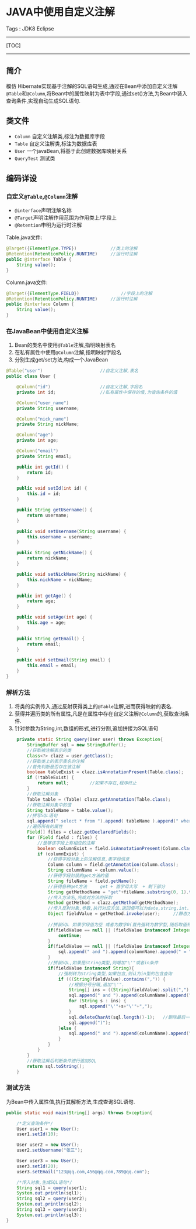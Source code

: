 # JAVA中使用自定义注解

Tags : JDK8 Eclipse

---

[TOC]

---

## 简介
模仿 Hibernate实现基于注解的SQL语句生成,通过在Bean中添加自定义注解`@Table`和`@Column`,将Bean中的属性映射为表中字段,通过set()方法,为Bean中装入查询条件,实现自动生成SQL语句.

## 类文件

* `Column`  自定义注解类,标注为数据库字段
* `Table` 自定义注解类,标注为数据库表
* `User` 一个javaBean,将基于此创建数据库映射关系
* `QueryTest` 测试类

## 编码详设

### 自定义`@Table`,`@Column`注解

 - `@interface`声明注解名称
 - `@Target`声明注解作用范围为作用类上/字段上
 - `@Retention`申明为运行时注解

Table.java文件:
``` java
@Target({ElementType.TYPE})				//类上的注解
@Retention(RetentionPolicy.RUNTIME)		//运行时注解
public @interface Table {
	String value();
}
```

Column.java文件:
``` java
@Target({ElementType.FIELD})				//字段上的注解
@Retention(RetentionPolicy.RUNTIME)		//运行时注解
public @interface Column {
	String value();
}
```

### 在JavaBean中使用自定义注解

 1. Bean的类名中使用`@Table`注解,指明映射表名
 2. 在私有属性中使用`@Column`注解,指明映射字段名
 3. 分别生成get/set方法,构成一个JavaBean

``` java
@Table("user")						//自定义注解,表名
public class User {

	@Column("id")					//自定义注解,字段名
	private int id;					//私有属性中保存的值,为查询条件的值

	@Column("user_name")
	private String username;

	@Column("nick_name")
	private String nickName;

	@Column("age")
	private int age;

	@Column("email")
	private String email;

	public int getId() {
		return id;
	}

	public void setId(int id) {
		this.id = id;
	}

	public String getUsername() {
		return username;
	}

	public void setUsername(String username) {
		this.username = username;
	}

	public String getNickName() {
		return nickName;
	}

	public void setNickName(String nickName) {
		this.nickName = nickName;
	}

	public int getAge() {
		return age;
	}

	public void setAge(int age) {
		this.age = age;
	}

	public String getEmail() {
		return email;
	}

	public void setEmail(String email) {
		this.email = email;
	}  
}
```
### 解析方法

 1. 将类的实例传入,通过反射获得类上的`@Table`注解,进而获得映射的表名.
 2. 获得并遍历类的所有属性,凡是在属性中存在自定义注解`@Column`的,获取查询条件.
 3. 针对参数为String,int,数组的形式,进行分割,追加拼接为SQL语句
``` java
	private static String query(User user) throws Exception{
		StringBuffer sql = new StringBuffer();
		//获取被注解表示的类
		Class<?> clazz = user.getClass();
		//获取类上的表示表名的注解
		//首先判断是否存在该注解
		boolean tableExist = clazz.isAnnotationPresent(Table.class);
		if (!tableExist) {
			return null;		//如果不存在,程序终止
		}
		//获取注解对象
		Table table = (Table) clazz.getAnnotation(Table.class);
		//获取注解对象中的值
		String tableName = table.value();
		//拼写SQL语句
		sql.append(" select * from ").append( tableName ).append(" where 1=1 ");
		//遍历所有的属性
		Field[] files = clazz.getDeclaredFields();
		for (Field field : files) {
			//是够该字段上有相应的注解
			boolean columnExist = field.isAnnotationPresent(Column.class);
			if (columnExist) {
				//获得字段对象上的注解信息,表字段信息
				Column column = field.getAnnotation(Column.class);
				String columnName = column.value();
				//获得字段封装的get方法的值
				String fileName = field.getName();
				//获得各种get方法		get + 首字母大写  + 剩下部分
				String getMethodName = "get"+fileName.substring(0, 1).toUpperCase()+fileName.substring(1);
				//传入方法名,完成对方法的获取
				Method getMethod = clazz.getMethod(getMethodName);
				//传入反射对象,参数,执行对应方法.返回值可以为date,string,int...  
				Object fieldValue = getMethod.invoke(user);		//静态方法,需要在调用前进行实例化
				
				//拼装SQL	如果字段值为空	或者为数字0(首先强转为数字型,随后取值判断)
				if(fieldValue == null || (fieldValue instanceof Integer  && (Integer)fieldValue ==0)){
					continue;
				}
				if(fieldValue == null || (fieldValue instanceof Integer  && (Integer)fieldValue !=0)){
					sql.append(" and ").append(columnName).append(" = ").append(fieldValue);
				}
				//拼装SQL,如果是String类型,则增加"\'"或者in条件
				if(fieldValue instanceof String){
					//强制转为String类型,如果包含,则认为in型的包含查询
					if (((String)fieldValue).contains(",")) {
						//根据分号分隔,追加"\'".
						String[] ins = ((String)fieldValue).split(",");
						sql.append(" and ").append(columnName).append(" in (");
						for (String s : ins) {
							sql.append("\'"+s+"\'"+",");
						}
						sql.deleteCharAt(sql.length()-1);	//删除最后一个
						sql.append(")");
					}else {
						sql.append(" and ").append(columnName).append(" = ").append("\'"+fieldValue+"\'");
					}
				}
			}
		}
		//获取注解后判断条件进行追加SQL
		return sql.toString();
	}
```
### 测试方法
为Bean中传入属性值,执行其解析方法,生成查询SQL语句.
``` java
public static void main(String[] args) throws Exception{

	/*定义查询条件*/
	User user1 = new User();
	user1.setId(10);

	User user2 = new User();
	user2.setUsername("张三");

	User user3 = new User();
	user3.setId(20);
	user3.setEmail("123@qq.com,456@qq.com,789@qq.com");

	/*传入对象,生成SQL语句*/
	String sql1 = query(user1);
	System.out.println(sql1);
	String sql2 = query(user2);
	System.out.println(sql2);
	String sql3 = query(user3);
	System.out.println(sql3);
}
```
